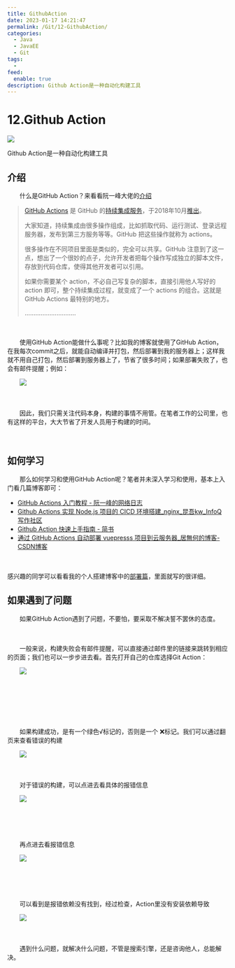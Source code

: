```yaml
---
title: GithubAction
date: 2023-01-17 14:21:47
permalink: /Git/12-GithubAction/
categories:
  - Java
  - JavaEE
  - Git
tags:
  - 
feed:
  enable: true
description: Github Action是一种自动化构建工具
---
```




# 12.Github Action

![](https://image.peterjxl.com/blog/66-20230115114614-rqo6ryp.jpg)

Github Action是一种自动化构建工具

<!-- more -->

## 介绍

　　什么是GitHub Action？来看看阮一峰大佬的[介绍](http://www.ruanyifeng.com/blog/2019/09/getting-started-with-github-actions.html)

> [GitHub Actions](https://github.com/features/actions) 是 GitHub 的[持续集成服务](https://www.ruanyifeng.com/blog/2015/09/continuous-integration.html)，于2018年10月[推出](https://github.blog/changelog/2018-10-16-github-actions-limited-beta/)。
>
> 大家知道，持续集成由很多操作组成，比如抓取代码、运行测试、登录远程服务器，发布到第三方服务等等。GitHub 把这些操作就称为 actions。
>
> 很多操作在不同项目里面是类似的，完全可以共享。GitHub 注意到了这一点，想出了一个很妙的点子，允许开发者把每个操作写成独立的脚本文件，存放到代码仓库，使得其他开发者可以引用。
>
> 如果你需要某个 action，不必自己写复杂的脚本，直接引用他人写好的 action 即可，整个持续集成过程，就变成了一个 actions 的组合。这就是 GitHub Actions 最特别的地方。
>
> .............................

　　‍

　　使用GitHub Action能做什么事呢？比如我的博客就使用了GitHub Action，在我每次commit之后，就能自动编译并打包，然后部署到我的服务器上；这样我就不用自己打包，然后部署到服务器上了，节省了很多时间；如果部署失败了，也会有邮件提醒；例如：

　　![](https://image.peterjxl.com/blog/image-20230115080906-g60gnf5.png)

　　‍

　　因此，我们只需关注代码本身，构建的事情不用管。在笔者工作的公司里，也有这样的平台，大大节省了开发人员用于构建的时间。

　　‍

## 如何学习

　　那么如何学习和使用GitHub Action呢？笔者并未深入学习和使用，基本上入门看几篇博客即可：

* [GitHub Actions 入门教程 - 阮一峰的网络日志](http://www.ruanyifeng.com/blog/2019/09/getting-started-with-github-actions.html)
* [Github Actions 实现 Node.js 项目的 CICD 环境搭建_nginx_昆吾kw_InfoQ写作社区](https://xie.infoq.cn/article/e12873ebbfab2db5570cfd2b2)
* [Github Action 快速上手指南 - 简书](https://www.jianshu.com/p/5406a3a4f3ba)
* [通过 GitHub Actions 自动部署 vuepresss 项目到云服务器_居無何的博客-CSDN博客](https://blog.csdn.net/weixin_50566466/article/details/122619366)

　　‍

感兴趣的同学可以看看我的个人搭建博客中的[部署篇](https://www.peterjxl.com/Blog/Deploy)，里面就写的很详细。

## 如果遇到了问题

　　如果GitHub Action遇到了问题，不要怕，要采取不解决誓不罢休的态度。

　　‍

　　一般来说，构建失败会有邮件提醒，可以直接通过邮件里的链接来跳转到相应的页面；我们也可以一步步进去看。首先打开自己的仓库选择Git Action：

　　![](https://image.peterjxl.com/blog/image-20230115081237-9u1icr4.png)

　　‍

　　‍

　　‍

　　如果构建成功，是有一个绿色√标记的，否则是一个 ❌标记。我们可以通过翻页来查看错误的构建

　　![](https://image.peterjxl.com/blog/image-20230115081430-jx2ajzn.png)

　　‍

　　对于错误的构建，可以点进去看具体的报错信息

　　![](https://image.peterjxl.com/blog/image-20221021215517-aqepof2.png)

　　‍

　　‍

　　再点进去看报错信息

　　![](https://image.peterjxl.com/blog/image-20221021215540-njqno83.png)

　　‍

　　

　　可以看到是报错依赖没有找到，经过检查，Action里没有安装依赖导致

　　![](https://image.peterjxl.com/blog/image-20221021215553-833m1ie.png)

　　‍

　　遇到什么问题，就解决什么问题，不管是搜索引擎，还是咨询他人，总能解决。

